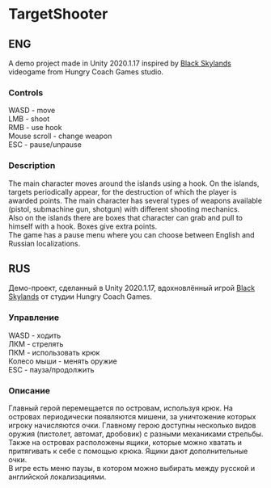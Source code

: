 # TargetShooter

## ENG
A demo project made in Unity 2020.1.17 inspired by [Black Skylands](https://store.steampowered.com/app/1143810/Black_Skylands/) videogame from Hungry Coach Games studio.
### Controls
WASD - move  
LMB - shoot  
RMB - use hook  
Mouse scroll - change weapon  
ESC - pause/unpause
### Description
The main character moves around the islands using a hook. On the islands, targets periodically appear, for the destruction of which the player is awarded points. The main character has several types of weapons available (pistol, submachine gun, shotgun) with different shooting mechanics.  
Also on the islands there are boxes that character can grab and pull to himself with a hook. Boxes give extra points.  
The game has a pause menu where you can choose between English and Russian localizations.
## RUS
Демо-проект, сделанный в Unity 2020.1.17, вдохновлённый игрой [Black Skylands](https://store.steampowered.com/app/1143810/Black_Skylands/) от студии Hungry Coach Games.
### Управление
WASD - ходить  
ЛКМ - стрелять  
ПКМ - использовать крюк  
Колесо мыши - менять оружие  
ESC - пауза/продолжить
### Описание
Главный герой перемещается по островам, используя крюк. На островах периодически появляются мишени, за уничтожение которых игроку начисляются очки. Главному герою доступны несколько видов оружия (пистолет, автомат, дробовик) с разными механиками стрельбы.  
Также на островах расположены ящики, которые можно хватать и притягивать к себе с помощью крюка. Ящики дают дополнительные очки.  
В игре есть меню паузы, в котором можно выбирать между русской и английской локализациями.
